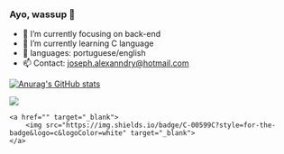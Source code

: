 ### Ayo, wassup 👋


- 🔭 I’m currently focusing on back-end
- 🌱 I’m currently learning C language
- 💬 languages: portuguese/english
- 📫 Contact: joseph.alexanndry@hotmail.com

[![Anurag's GitHub stats](https://github-readme-stats.vercel.app/api?username=imsupeer&show_icons=true&theme=radical)](https://github.com/anuraghazra/github-readme-stats)

<div>
    <a href="" target="_blank">
        <img src="https://img.shields.io/badge/Python-3776AB?style=for-the-badge&logo=python&logoColor=white" target="_blank">
    </a>
    
    <a href="" target="_blank">
        <img src="https://img.shields.io/badge/C-00599C?style=for-the-badge&logo=c&logoColor=white" target="_blank">
    </a>
</div>

